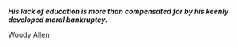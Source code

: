 _**His lack of education is more than compensated for by his keenly developed moral bankruptcy.**_

Woody Allen